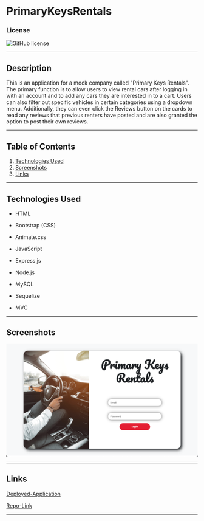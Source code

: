 # PrimaryKeysRentals

### License
  ![GitHub license](https://img.shields.io/badge/license-MIT-green.svg)
***

## Description
This is an application for a mock company called "Primary Keys Rentals". The primary function is to allow users to view rental cars after logging in with an account and to add any cars they are interested in to a cart. Users can also filter out specific vehicles in certain categories using a dropdown menu. Additionally, they can even click the Reviews button on the cards to read any reviews that previous renters have posted and are also granted the option to post their own reviews.
***

## Table of Contents
1. [Technologies Used](#technologies)
2. [Screenshots](#screenshots)
3. [Links](#links)
***

<a name="technologies"></a>
## Technologies Used
  
* HTML

* Bootstrap (CSS)

* Animate.css

* JavaScript

* Express.js

* Node.js

* MySQL

* Sequelize

* MVC
***

<a name="screenshots"></a>
## Screenshots

![Login page](./Assets/Screen%20Shot%202022-09-28%20at%2010.29.21%20PM.png)
***

<a name="links"></a>
## Links

[Deployed-Application](https://primary-keys-rentals.herokuapp.com/)

[Repo-Link](https://github.com/TottoMoe/PrimaryKeysRentals)
***
